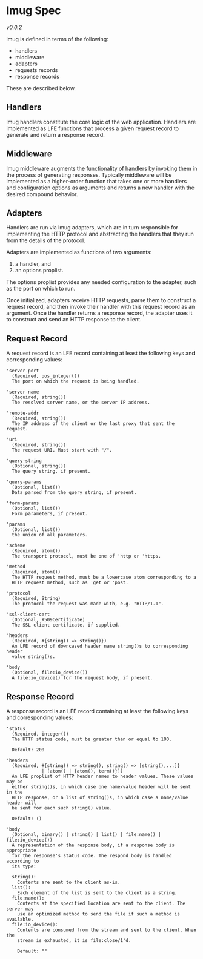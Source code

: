 # lmug Spec

*v0.0.2*

lmug is defined in terms of the following:

 * handlers
 * middleware
 * adapters
 * requests records
 * response records

These are described below.


## Handlers

lmug handlers constitute the core logic of the web application. Handlers are
implemented as LFE functions that process a given request record to generate
and return a response record.


## Middleware

lmug middleware augments the functionality of handlers by invoking them in
the process of generating responses. Typically middleware will be
implemented as a higher-order function that takes one or more handlers and
configuration options as arguments and returns a new handler with the
desired compound behavior.


## Adapters

Handlers are run via lmug adapters, which are in turn responsible for
implementing the HTTP protocol and abstracting the handlers that they run
from the details of the protocol.

Adapters are implemented as functions of two arguments:

1. a handler, and
1. an options proplist.

The options proplist provides any needed configuration to the adapter, such
as the port on which to run.

Once initialized, adapters receive HTTP requests, parse them to construct a
request record, and then invoke their handler with this request record as an
argument. Once the handler returns a response record, the adapter uses it to
construct and send an HTTP response to the client.


## Request Record

A request record is an LFE record containing at least the following keys and
corresponding values:

```
'server-port
  (Required, pos_integer())
  The port on which the request is being handled.
```

```
'server-name
  (Required, string())
  The resolved server name, or the server IP address.
```

```
'remote-addr
  (Required, string())
  The IP address of the client or the last proxy that sent the request.
```

```
'uri
  (Required, string())
  The request URI. Must start with "/".
```

```
'query-string
  (Optional, string())
  The query string, if present.
```

```
'query-params
  (Optional, list())
  Data parsed from the query string, if present.
```

```
'form-params
  (Optional, list())
  Form parameters, if present.
```

```
'params
  (Optional, list())
  the union of all parameters.
```

```
'scheme
  (Required, atom())
  The transport protocol, must be one of 'http or 'https.
```

```
'method
  (Required, atom())
  The HTTP request method, must be a lowercase atom corresponding to a
  HTTP request method, such as 'get or 'post.
```

```
'protocol
  (Required, String)
  The protocol the request was made with, e.g. "HTTP/1.1".
```

```
'ssl-client-cert
  (Optional, X509Certificate)
  The SSL client certificate, if supplied.
```

```
'headers
  (Required, #{string() => string()})
  An LFE record of downcased header name string()s to corresponding header
  value string()s.
```

```
'body
  (Optional, file:io_device())
  A file:io_device() for the request body, if present.
```


## Response Record

A response record is an LFE record containing at least the following keys and
corresponding values:

```
'status
  (Required, integer())
  The HTTP status code, must be greater than or equal to 100.

  Default: 200
```

```
'headers
  (Required, #{string() => string(), string() => [string(),...]}
             | [atom() | {atom(), term()}])
  An LFE proplist of HTTP header names to header values. These values may be
  either string()s, in which case one name/value header will be sent in the
  HTTP response, or a list of string()s, in which case a name/value header will
  be sent for each such string() value.

  Default: ()
```

```
'body
  (Optional, binary() | string() | list() | file:name() | file:io_device())
  A representation of the response body, if a response body is appropriate
  for the response's status code. The respond body is handled according to
  its type:

  string():
    Contents are sent to the client as-is.
  list():
    Each element of the list is sent to the client as a string.
  file:name():
    Contents at the specified location are sent to the client. The server may
    use an optimized method to send the file if such a method is available.
  file:io_device():
    Contents are consumed from the stream and sent to the client. When the
    stream is exhausted, it is file:close/1'd.

    Default: ""
```
